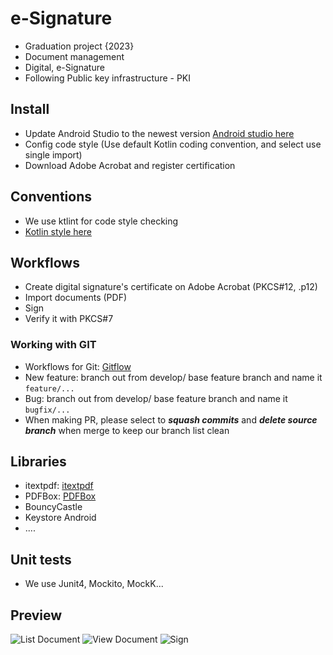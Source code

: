 # e-Signature
- Graduation project {2023}
- Document management
- Digital, e-Signature
- Following Public key infrastructure - PKI

## Install
- Update Android Studio to the newest version [Android studio here](https://developer.android.com/studio)
- Config code style (Use default Kotlin coding convention, and select use single import)
- Download Adobe Acrobat and register certification

## Conventions
- We use ktlint for code style checking
- [Kotlin style here](https://developer.android.com/kotlin/style-guide)

## Workflows
- Create digital signature's certificate on Adobe Acrobat (PKCS#12, .p12)
- Import documents (PDF)
- Sign
- Verify it with PKCS#7

### Working with GIT
- Workflows for Git: [Gitflow](https://nvie.com/posts/a-successful-git-branching-model/)
- New feature: branch out from develop/ base feature branch and name it `feature/...`
- Bug: branch out from develop/ base feature branch and name it `bugfix/...`
- When making PR, please select to ***squash commits*** and ***delete source branch*** when merge to keep our branch list clean

## Libraries
- itextpdf: [itextpdf](https://github.com/itext/itextpdf)
- PDFBox: [PDFBox](https://github.com/TomRoush/PdfBox-Android)
- BouncyCastle
- Keystore Android
- ....

## Unit tests
- We use Junit4, Mockito, MockK...

## Preview
![List Document](screenshots/docs_list.png "List Document")
![View Document](screenshots/splash.png "View Document")
![Sign](screenshots/sign.png "Sign")